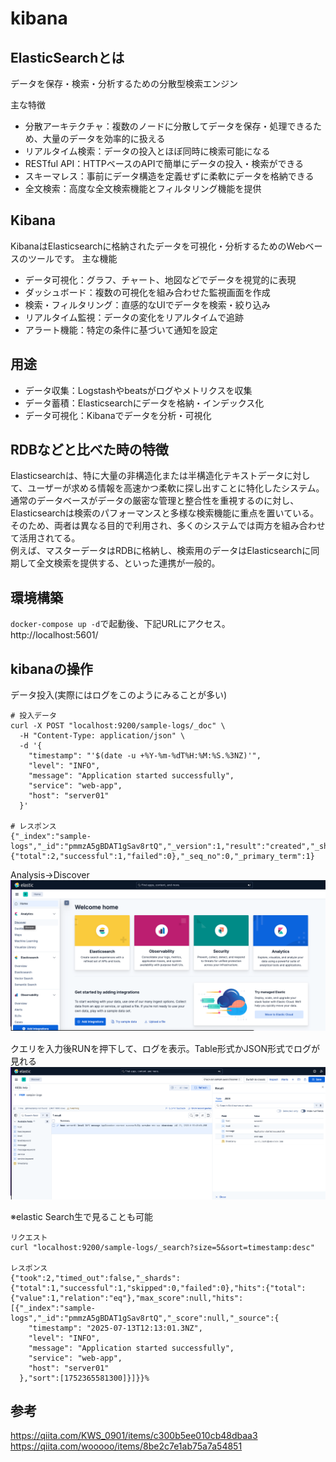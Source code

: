 # kibana



## ElasticSearchとは
データを保存・検索・分析するための分散型検索エンジン

主な特徴
- 分散アーキテクチャ：複数のノードに分散してデータを保存・処理できるため、大量のデータを効率的に扱える
- リアルタイム検索：データの投入とほぼ同時に検索可能になる
- RESTful API：HTTPベースのAPIで簡単にデータの投入・検索ができる
- スキーマレス：事前にデータ構造を定義せずに柔軟にデータを格納できる
- 全文検索：高度な全文検索機能とフィルタリング機能を提供


## Kibana
KibanaはElasticsearchに格納されたデータを可視化・分析するためのWebベースのツールです。
主な機能
- データ可視化：グラフ、チャート、地図などでデータを視覚的に表現
- ダッシュボード：複数の可視化を組み合わせた監視画面を作成
- 検索・フィルタリング：直感的なUIでデータを検索・絞り込み
- リアルタイム監視：データの変化をリアルタイムで追跡
- アラート機能：特定の条件に基づいて通知を設定


## 用途

- データ収集：Logstashやbeatsがログやメトリクスを収集
- データ蓄積：Elasticsearchにデータを格納・インデックス化
- データ可視化：Kibanaでデータを分析・可視化

## RDBなどと比べた時の特徴
Elasticsearchは、特に大量の非構造化または半構造化テキストデータに対して、ユーザーが求める情報を高速かつ柔軟に探し出すことに特化したシステム。<br>
通常のデータベースがデータの厳密な管理と整合性を重視するのに対し、Elasticsearchは検索のパフォーマンスと多様な検索機能に重点を置いている。<br>
そのため、両者は異なる目的で利用され、多くのシステムでは両方を組み合わせて活用されてる。<br>
例えば、マスターデータはRDBに格納し、検索用のデータはElasticsearchに同期して全文検索を提供する、といった連携が一般的。

## 環境構築

`docker-compose up -d`で起動後、下記URLにアクセス。<br>
http://localhost:5601/

## kibanaの操作
データ投入(実際にはログをこのようにみることが多い)
```
# 投入データ
curl -X POST "localhost:9200/sample-logs/_doc" \
  -H "Content-Type: application/json" \
  -d '{
    "timestamp": "'$(date -u +%Y-%m-%dT%H:%M:%S.%3NZ)'",
    "level": "INFO",
    "message": "Application started successfully",
    "service": "web-app",
    "host": "server01"
  }'

# レスポンス
{"_index":"sample-logs","_id":"pmmzA5gBDAT1gSav8rtQ","_version":1,"result":"created","_shards":{"total":2,"successful":1,"failed":0},"_seq_no":0,"_primary_term":1}

```
Analysis→Discover
![ログイン後](image/move001.png)　

クエリを入力後RUNを押下して、ログを表示。Table形式かJSON形式でログが見れる
![ログ画面](image/move002.png)

※elastic Search生で見ることも可能

```
リクエスト
curl "localhost:9200/sample-logs/_search?size=5&sort=timestamp:desc"

レスポンス
{"took":2,"timed_out":false,"_shards":{"total":1,"successful":1,"skipped":0,"failed":0},"hits":{"total":{"value":1,"relation":"eq"},"max_score":null,"hits":[{"_index":"sample-logs","_id":"pmmzA5gBDAT1gSav8rtQ","_score":null,"_source":{
    "timestamp": "2025-07-13T12:13:01.3NZ",
    "level": "INFO",
    "message": "Application started successfully",
    "service": "web-app",
    "host": "server01"
  },"sort":[1752365581300]}]}}%   
```                                     
## 参考
https://qiita.com/KWS_0901/items/c300b5ee010cb48dbaa3<br>
https://qiita.com/wooooo/items/8be2c7e1ab75a7a54851